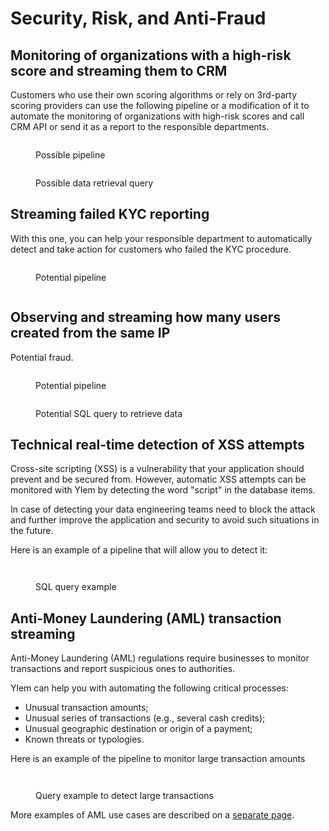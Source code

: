 # Security, Risk, and Anti-Fraud

## Monitoring of organizations with a high-risk score and streaming them to CRM

Customers who use their own scoring algorithms or rely on 3rd-party scoring providers can use the following pipeline or a modification of it to automate the monitoring of organizations with high-risk scores and call CRM API or send it as a report to the responsible departments.

<figure><img src="../../.gitbook/assets/Screenshot 2022-10-06 at 18.04.22.png" alt=""><figcaption><p>Possible pipeline</p></figcaption></figure>

<figure><img src="../../.gitbook/assets/Screenshot 2022-10-06 at 18.04.41.png" alt=""><figcaption><p>Possible data retrieval query</p></figcaption></figure>

## Streaming failed KYC reporting

With this one, you can help your responsible department to automatically detect and take action for customers who failed the KYC procedure.

<figure><img src="../../.gitbook/assets/Screenshot 2022-10-06 at 18.18.08.png" alt=""><figcaption><p>Potential pipeline</p></figcaption></figure>

<figure><img src="../../.gitbook/assets/Screenshot 2022-10-06 at 18.18.33.png" alt=""><figcaption></figcaption></figure>

## Observing and streaming how many users created from the same IP

Potential fraud.

<figure><img src="../../.gitbook/assets/Screenshot 2022-10-07 at 17.34.09.png" alt=""><figcaption><p>Potential pipeline</p></figcaption></figure>

<figure><img src="../../.gitbook/assets/Screenshot 2022-10-07 at 17.34.24.png" alt=""><figcaption><p>Potential SQL query to retrieve data</p></figcaption></figure>

## Technical real-time detection of XSS attempts

Cross-site scripting (XSS) is a vulnerability that your application should prevent and be secured from. However, automatic XSS attempts can be monitored with Ylem by detecting the word "script" in the database items.&#x20;

In case of detecting your data engineering teams need to block the attack and further improve the application and security to avoid such situations in the future.

Here is an example of a pipeline that will allow you to detect it:

<figure><img src="../../.gitbook/assets/Screenshot 2022-10-10 at 13.51.36.png" alt=""><figcaption></figcaption></figure>

<figure><img src="../../.gitbook/assets/Screenshot 2022-10-10 at 13.51.48.png" alt=""><figcaption><p>SQL query example</p></figcaption></figure>

## Anti-Money Laundering (AML) transaction streaming

Anti-Money Laundering (AML) regulations require businesses to monitor transactions and report suspicious ones to authorities.

Ylem can help you with automating the following critical processes:

* Unusual transaction amounts;
* Unusual series of transactions (e.g., several cash credits);
* Unusual geographic destination or origin of a payment;&#x20;
* Known threats or typologies.

Here is an example of the pipeline to monitor large transaction amounts

<figure><img src="../../.gitbook/assets/Screenshot 2022-10-10 at 15.40.05.png" alt=""><figcaption></figcaption></figure>

<figure><img src="../../.gitbook/assets/Screenshot 2022-10-10 at 15.39.41.png" alt=""><figcaption><p>Query example to detect large transactions</p></figcaption></figure>

More examples of AML use cases are described on a [separate page](anti-money-laundering-aml.md).
